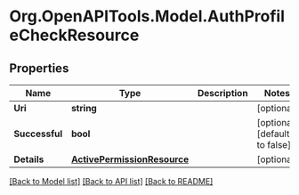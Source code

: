 
# Org.OpenAPITools.Model.AuthProfileCheckResource

## Properties

Name | Type | Description | Notes
------------ | ------------- | ------------- | -------------
**Uri** | **string** |  | [optional] 
**Successful** | **bool** |  | [optional] [default to false]
**Details** | [**ActivePermissionResource**](ActivePermissionResource.md) |  | [optional] 

[[Back to Model list]](../README.md#documentation-for-models)
[[Back to API list]](../README.md#documentation-for-api-endpoints)
[[Back to README]](../README.md)

